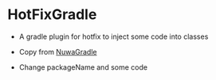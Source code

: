 # HotFixGradle
* A gradle plugin for hotfix to inject some code into classes

* Copy from [NuwaGradle](https://github.com/jasonross/NuwaGradle) 

* Change packageName and some code
